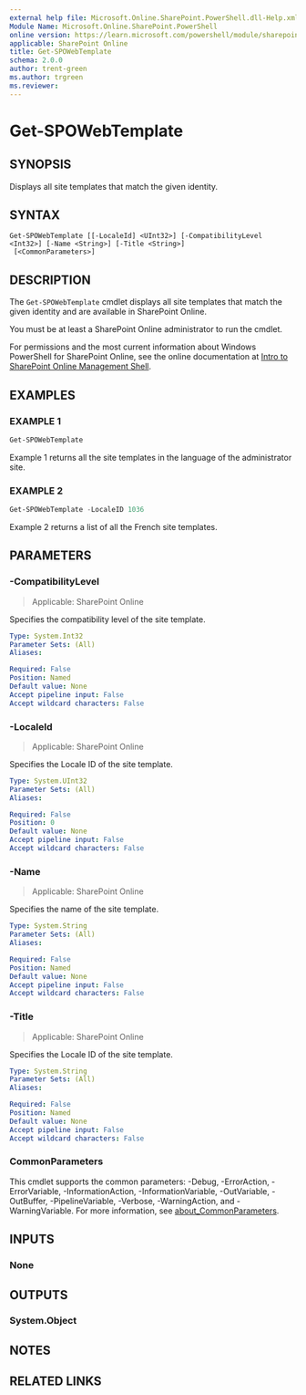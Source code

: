 ```yaml
---
external help file: Microsoft.Online.SharePoint.PowerShell.dll-Help.xml
Module Name: Microsoft.Online.SharePoint.PowerShell
online version: https://learn.microsoft.com/powershell/module/sharepoint-online/get-spowebtemplate
applicable: SharePoint Online
title: Get-SPOWebTemplate
schema: 2.0.0
author: trent-green
ms.author: trgreen
ms.reviewer:
---
```


# Get-SPOWebTemplate

## SYNOPSIS

Displays all site templates that match the given identity.

## SYNTAX

```
Get-SPOWebTemplate [[-LocaleId] <UInt32>] [-CompatibilityLevel <Int32>] [-Name <String>] [-Title <String>]
 [<CommonParameters>]
```

## DESCRIPTION

The `Get-SPOWebTemplate` cmdlet displays all site templates that match the given identity and are available in SharePoint Online.

You must be at least a SharePoint Online administrator to run the cmdlet.

For permissions and the most current information about Windows PowerShell for SharePoint Online, see the online documentation at [Intro to SharePoint Online Management Shell](/powershell/sharepoint/sharepoint-online/introduction-sharepoint-online-management-shell).

## EXAMPLES

### EXAMPLE 1

```powershell
Get-SPOWebTemplate
```

Example 1 returns all the site templates in the language of the administrator site.

### EXAMPLE 2

```powershell
Get-SPOWebTemplate -LocaleID 1036
```

Example 2 returns a list of all the French site templates.

## PARAMETERS

### -CompatibilityLevel

> Applicable: SharePoint Online

Specifies the compatibility level of the site template.

```yaml
Type: System.Int32
Parameter Sets: (All)
Aliases:

Required: False
Position: Named
Default value: None
Accept pipeline input: False
Accept wildcard characters: False
```

### -LocaleId

> Applicable: SharePoint Online

Specifies the Locale ID of the site template.

```yaml
Type: System.UInt32
Parameter Sets: (All)
Aliases:

Required: False
Position: 0
Default value: None
Accept pipeline input: False
Accept wildcard characters: False
```

### -Name

> Applicable: SharePoint Online

Specifies the name of the site template.

```yaml
Type: System.String
Parameter Sets: (All)
Aliases:

Required: False
Position: Named
Default value: None
Accept pipeline input: False
Accept wildcard characters: False
```

### -Title

> Applicable: SharePoint Online

Specifies the Locale ID of the site template.

```yaml
Type: System.String
Parameter Sets: (All)
Aliases:

Required: False
Position: Named
Default value: None
Accept pipeline input: False
Accept wildcard characters: False
```

### CommonParameters

This cmdlet supports the common parameters: -Debug, -ErrorAction, -ErrorVariable, -InformationAction, -InformationVariable, -OutVariable, -OutBuffer, -PipelineVariable, -Verbose, -WarningAction, and -WarningVariable. For more information, see [about_CommonParameters](https://go.microsoft.com/fwlink/?LinkID=113216).

## INPUTS

### None

## OUTPUTS

### System.Object

## NOTES

## RELATED LINKS
